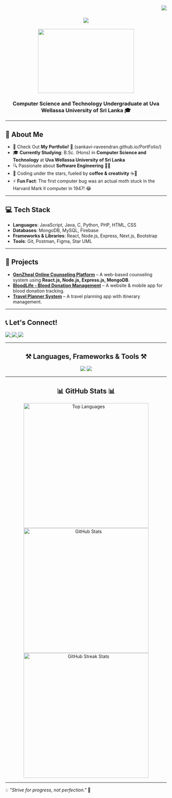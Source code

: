 <img align="right" src="https://visitor-badge.laobi.icu/badge?page_id=Sankavi-Raveendran.Sankavi-Raveendran" />

<h1 align="center">
    <img src="https://readme-typing-svg.herokuapp.com/?font=Righteous&size=35&center=true&vCenter=true&width=500&height=70&duration=4000&lines=Hi+There!+👋;+I'm+Sankavi+Raveendran!;" />
</h1>

<div align="center">
    <img src="https://media.giphy.com/media/aNqEFrYVnsS52/giphy.gif" width="300" height="200"/>
</div>
<h3 align="center">Computer Science and Technology Undergraduate at Uva Wellassa University of Sri Lanka 🎓</h3>

---

## 📌 About Me

- 🚀 Check Out **My Portfolio!** 🔗 (sankavi-raveendran.github.io/PortFolio/)
- 🎓 **Currently Studying**: B.Sc. (Hons) in **Computer Science and Technology** at **Uva Wellassa University of Sri Lanka**  
- 🔍 Passionate about **Software Engineering** 👩‍💻
- 🌙 Coding under the stars, fueled by **coffee & creativity** ☕🚀 
- ⚡ **Fun Fact**: The first computer bug was an actual moth stuck in the Harvard Mark II computer in 1947! 😂 

---

## 💻 Tech Stack

- **Languages**: JavaScript, Java, C, Python, PHP, HTML, CSS  
- **Databases**: MongoDB, MySQL, Firebase  
- **Frameworks & Libraries**: React, Node.js, Express, Next.js, Bootstrap  
- **Tools**: Git, Postman, Figma, Star UML  

---

## 🚀 Projects

- **[GenZheal Online Counseling Platform](https://github.com/Sankavi-Raveendran?tab=repositories)** – A web-based counseling system using **React.js, Node.js, Express.js, MongoDB**.  
- **[BloodLife - Blood Donation Management](https://github.com/Sankavi-Raveendran?tab=repositories)** – A website & mobile app for blood donation tracking.  
- **[Travel Planner System](https://github.com/Sankavi-Raveendran?tab=repositories)** – A travel planning app with itinerary management.  

---

## 📞 Let's Connect!

<a href="mailto:sankaviraveendran@gmail.com">
    <img src="https://img.shields.io/badge/Gmail-333333?style=for-the-badge&logo=gmail&logoColor=red" />
</a>
<a href="https://linkedin.com/in/sankavi-raveendran-71415923b" target="_blank">
    <img src="https://img.shields.io/badge/LinkedIn-0077B5?style=for-the-badge&logo=linkedin&logoColor=white" />
</a>
<a href="https://github.com/Sankavi-Raveendran" target="_blank">
     <img src="https://img.shields.io/badge/GitHub-181717?style=for-the-badge&logo=github&logoColor=white" />
</a>

---

<h2 align="center">⚒️ Languages, Frameworks & Tools ⚒️</h2>
<div align="center">
    <img src="https://skillicons.dev/icons?i=react,bootstrap,html,css,vscode,github,figma,tailwind,git" />
    <img src="https://skillicons.dev/icons?i=nodejs,python,javascript,typescript,express,firebase,mongodb,c,java,nextjs,mysql" />
</div>

---

<h2 align="center">📊 GitHub Stats 📊</h2>
<div align="center">
  <img width=390 src="https://github-readme-stats.vercel.app/api/top-langs?username=Sankavi-Raveendran&show_icons=true&locale=en&layout=compact&theme=react" alt="Top Languages"/>
  <img width=390 src="https://github-readme-stats.vercel.app/api?username=Sankavi-Raveendran&show_icons=true&locale=en&theme=react" alt="GitHub Stats"/>
  <br/>
  <img width=390 src="https://github-readme-streak-stats.herokuapp.com/?user=Sankavi-Raveendran&theme=react" alt="GitHub Streak Stats"/>
</div>

---

💡 *"Strive for progress, not perfection."* 🚀  
